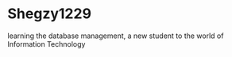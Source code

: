 # Shegzy1229
learning the database management, a new student to the world of Information Technology
